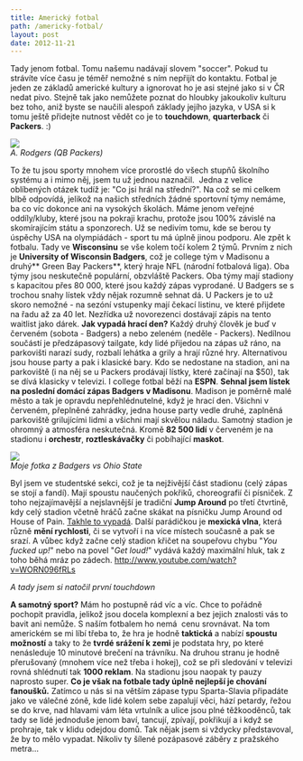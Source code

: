 ```yaml
---
title: Americký fotbal
path: /americky-fotbal/
layout: post
date: 2012-11-21
---
```


Tady jenom fotbal. Tomu našemu nadávají slovem "soccer". Pokud tu strávíte více času je téměř nemožné s ním nepřijít do kontaktu. Fotbal je jeden ze základů americké kultury a ignorovat ho je asi stejné jako si v ČR nedat pivo. Stejně tak jako nemůžete poznat do hloubky jakoukoliv kulturu bez toho, aniž byste se naučili alespoň základy jejího jazyka, v USA si k tomu ještě přidejte nutnost vědět co je to **touchdown**, **quarterback** či **Packers**. :) 

![](../wp-legacy-content/packrs-300x200.jpg)  
_A. Rodgers (QB Packers)_

To že tu jsou sporty mnohem více prorostlé do všech stupňů školního systému a i mimo něj, jsem tu už jednou naznačil.  Jedna z velice oblíbených otázek tudíž je: "Co jsi hrál na střední?". Na což se mi celkem blbě odpovídá, jelikož na našich středních žádné sportovní týmy nemáme, ba co víc dokonce ani na vysokých školách. Máme jenom veřejné oddíly/kluby, které jsou na pokraji krachu, protože jsou 100% závislé na skomírajícím státu a sponzorech. Už se nedivím tomu, kde se berou ty úspěchy USA na olympiádách - sport tu má úplně jinou podporu. Ale zpět k fotbalu. Tady ve **Wisconsinu** se vše kolem točí kolem 2 týmů. Prvním z nich je **University of Wisconsin Badgers**, což je college tým v Madisonu a druhý** Green Bay Packers**, který hraje NFL (národní fotbalová liga). Oba týmy jsou neskutečně populární, obzvláště Packers. Oba týmy mají stadiony s kapacitou přes 80 000, které jsou každý zápas vyprodané. U Badgers se s trochou snahy lístek vždy nějak rozumně sehnat dá. U Packers je to už skoro nemožné - na sezóní vstupenky mají čekací listinu, ve které přijdete na řadu až za 40 let. Nezřídka už novorezenci dostávají zápis na tento waitlist jako dárek. **Jak vypadá hrací den?** Každý druhý člověk je buď v červeném (sobota - Badgers) a nebo zeleném (neděle - Packers). Nedílnou součástí je předzápasový tailgate, kdy lidé přijedou na zápas už ráno, na parkovišti narazí sudy, rozbalí lehátka a grily a hrají různé hry. Alternativou jsou house party a pak i klasické bary. Kdo se nedostane na stadion, ani na parkoviště (i na něj se u Packers prodávají lístky, které začínají na $50), tak se dívá klasicky v televizi. I college fotbal běží na **ESPN**. **Sehnal jsem lístek na poslední domácí zápas Badgers v Madisonu**. Madison je poměrně malé město a tak je opravdu nepřehlédnutelné, když je hrací den. Všichni v červeném, přeplněné zahrádky, jedna house party vedle druhé, zaplněná parkoviště grilujícími lidmi a všichni mají skvělou náladu. Samotný stadion je ohromný a atmosféra neskutečná. Kromě **82 500 lidí** v červeném je na stadionu i **orchestr**, **roztleskávačky** či pobíhající **maskot**. 

![](../wp-legacy-content/2012-11-17-15.33.38-300x225.jpg)  
_Moje fotka z Badgers vs Ohio State_

Byl jsem ve studentské sekci, což je ta nejživější část stadionu (celý zápas se stojí a fandí). Mají spoustu naučených pokřiků, choreografií či písniček. Z toho nejzajímavější a nejslavnější je tradiční **Jump Around** po třetí čtvrtině, kdy celý stadion včetně hráčů začne skákat na písničku Jump Around od House of Pain. [Takhle to vypadá](http://www.youtube.com/watch?feature=player_detailpage&v=tODlPxhbGF8#t=44s). Další parádičkou je **mexická vlna**, která různě **mění rychlosti**, či se vytvoří i na více místech současně a pak se srazí. A vůbec když začne celý stadion křičet na soupeřovu chybu "_You fucked up!_" nebo na povel "_Get loud!_" vydává každý maximální hluk, tak z toho běhá mráz po zádech. http://www.youtube.com/watch?v=WORN096fRLs 

_A tady jsem si natočil první touchdown_

**A samotný sport?** Mám ho postupně rád víc a víc. Chce to pořádně pochopit pravidla, jelikož jsou docela komplexní a bez jejich znalosti vás to bavit ani nemůže. S naším fotbalem ho nemá  cenu srovnávat. Na tom americkém se mi líbí třeba to, že hra je hodně **taktická** a nabízí **spoustu možností** a taky to že **tvrdé srážení k zemi** je podstata hry, po které nenásleduje 10 minutové brečení na trávníku. Na druhou stranu je hodně přerušovaný (mnohem více než třeba i hokej), což se při sledování v televizi rovná shlédnutí tak **1000 reklam**. Na stadionu jsou naopak ty pauzy naprosto super. **Co je však na fotbale tady úplně nejlepší je chování fanoušků.** Zatímco u nás si na větším zápase typu Sparta-Slavia připadáte jako ve válečné zóně, kde lidé kolem sebe zapalují věci, hází petardy, řežou se do krve, nad hlavami vám léta vrtulník a ulice jsou plné těžkooděnců, tak tady se lidé jednoduše jenom baví, tancují, zpívají, pokřikují a i když se prohraje, tak v klidu odejdou domů. Tak nějak jsem si vždycky představoval, že by to mělo vypadat. Nikoliv ty šílené pozápasové záběry z pražského metra...